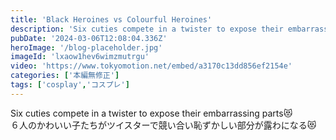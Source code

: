 ```yaml
---
title: 'Black Heroines vs Colourful Heroines'
description: 'Six cuties compete in a twister to expose their embarrassing parts😻'
pubDate: '2024-03-06T12:08:04.336Z'
heroImage: '/blog-placeholder.jpg'
imageId: 'lxaow1hev6wimzmutrgu'
video: 'https://www.tokyomotion.net/embed/a3170c13dd856ef2154e'
categories: ['本編無修正']
tags: ['cosplay','コスプレ']
---
```


Six cuties compete in a twister to expose their embarrassing parts😻<br>
６人のかわいい子たちがツイスターで競い合い恥ずかしい部分が露わになる😻